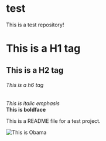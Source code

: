 # test
This is a test repository!  

# This is a H1 tag
## This is a H2 tag
###### This is a h6 tag  

*This is italic emphasis*  
**This is boldface**

This is a README file for a test project.

![This is Obama](https://en.wikipedia.org/wiki/Barack_Obama#/media/File:President_Barack_Obama.jpg)
